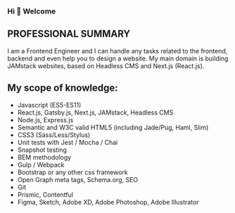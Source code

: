 ### Hi 👋 Welcome

## PROFESSIONAL SUMMARY

I am a Frontend Engineer and I can handle any tasks related to the frontend, backend and even help you to design a website.
My main domain is building JAMstack websites, based on Headless CMS and Next.js (React.js).

## My scope of knowledge:

- Javascript (ES5-ES11)
- React.js, Gatsby.js, Next.js, JAMstack, Headless CMS
- Node.js, Express.js
- Semantic and W3C valid HTML5 (including Jade/Pug, Haml, Slim)
- CSS3 (Sass/Less/Stylus)
- Unit tests with Jest / Mocha / Chai
- Snapshot testing
- BEM methodology
- Gulp / Webpack
- Bootstrap or any other css framework
- Open Graph meta tags, Schema.org, SEO
- Git
- Prismic, Contentful
- Figma, Sketch, Adobe XD, Adobe Photoshop, Adobe Illustrator
